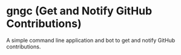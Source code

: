 # gngc (Get and Notify GitHub Contributions)

A simple command line application and bot to get and notify GitHub contributions.
